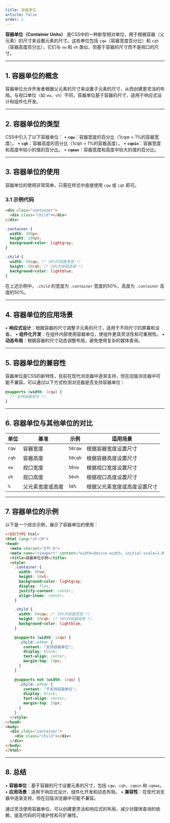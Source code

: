 ```yaml
---
title: 容器单位
article: false
order: 2
---
```


**容器单位（Container Units）** 是CSS中的一种新型相对单位，用于根据容器（父元素）的尺寸来设置元素的尺寸。这些单位包括 `cqw`（容器宽度百分比）和 `cqh`（容器高度百分比），它们与 `vw` 和 `vh` 类似，但基于容器的尺寸而不是视口的尺寸。

---

## **1. 容器单位的概念**
容器单位允许开发者根据父元素的尺寸来设置子元素的尺寸，从而创建更灵活的布局。与视口单位（如 `vw`、`vh`）不同，容器单位基于容器的尺寸，适用于响应式设计和组件化开发。

---

## **2. 容器单位的类型**
CSS中引入了以下容器单位：
• **`cqw`**：容器宽度的百分比（1cqw = 1%的容器宽度）。
• **`cqh`**：容器高度的百分比（1cqh = 1%的容器高度）。
• **`cqmin`**：容器宽度和高度中较小的值的百分比。
• **`cqmax`**：容器宽度和高度中较大的值的百分比。

---

## **3. 容器单位的使用**
容器单位的使用非常简单，只需在样式中直接使用 `cqw` 或 `cqh` 即可。

### **3.1 示例代码**
```html
<div class="container">
  <div class="child"></div>
</div>
```
```css
.container {
  width: 300px;
  height: 200px;
  background-color: lightgray;
}

.child {
  width: 50cqw; /* 50%的容器宽度 */
  height: 50cqh; /* 50%的容器高度 */
  background-color: lightblue;
}
```

在上述示例中，`.child` 的宽度为 `.container` 宽度的50%，高度为 `.container` 高度的50%。

---

## **4. 容器单位的应用场景**
• **响应式设计**：根据容器的尺寸调整子元素的尺寸，适用于不同尺寸的屏幕和设备。
• **组件化开发**：在组件内部使用容器单位，使组件更具灵活性和可重用性。
• **动态布局**：根据容器的尺寸动态调整布局，避免使用复杂的媒体查询。

---

## **5. 容器单位的兼容性**
容器单位是CSS的新特性，目前在现代浏览器中逐渐支持，但在旧版浏览器中可能不兼容。可以通过以下方式检测浏览器是否支持容器单位：

```css
@supports (width: 1cqw) {
  /* 支持容器单位 */
}
```

---

## **6. 容器单位与其他单位的对比**
| **单位** | **基准**         | **示例** | **适用场景**                 |
| -------- | ---------------- | -------- | ---------------------------- |
| `cqw`    | 容器宽度         | `50cqw`  | 根据容器宽度设置尺寸         |
| `cqh`    | 容器高度         | `50cqh`  | 根据容器高度设置尺寸         |
| `vw`     | 视口宽度         | `50vw`   | 根据视口宽度设置尺寸         |
| `vh`     | 视口高度         | `50vh`   | 根据视口高度设置尺寸         |
| `%`      | 父元素宽度或高度 | `50%`    | 根据父元素宽度或高度设置尺寸 |

---

## **7. 容器单位的示例**
以下是一个综合示例，展示了容器单位的使用：

```html
<!DOCTYPE html>
<html lang="zh-CN">
<head>
  <meta charset="UTF-8">
  <meta name="viewport" content="width=device-width, initial-scale=1.0">
  <title>容器单位示例</title>
  <style>
    .container {
      width: 80vw;
      height: 50vh;
      background-color: lightgray;
      display: flex;
      justify-content: center;
      align-items: center;
    }

    .child {
      width: 50cqw; /* 50%的容器宽度 */
      height: 50cqh; /* 50%的容器高度 */
      background-color: lightblue;
    }

    @supports (width: 1cqw) {
      .child::after {
        content: "支持容器单位";
        display: block;
        text-align: center;
        margin-top: 10px;
      }
    }

    @supports not (width: 1cqw) {
      .child::after {
        content: "不支持容器单位";
        display: block;
        text-align: center;
        margin-top: 10px;
      }
    }
  </style>
</head>
<body>
  <div class="container">
    <div class="child"></div>
  </div>
</body>
</html>
```

---

## **8. 总结**
• **容器单位**：基于容器的尺寸设置元素的尺寸，包括 `cqw`、`cqh`、`cqmin` 和 `cqmax`。
• **应用场景**：适用于响应式设计、组件化开发和动态布局。
• **兼容性**：在现代浏览器中逐渐支持，但在旧版浏览器中可能不兼容。

通过灵活使用容器单位，可以创建更灵活和响应式的布局，减少对媒体查询的依赖，提高代码的可维护性和可扩展性。
